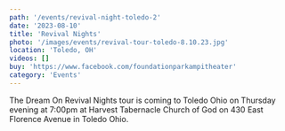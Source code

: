 ```yaml
---
path: '/events/revival-night-toledo-2'
date: '2023-08-10'
title: 'Revival Nights'
photo: '/images/events/revival-tour-toledo-8.10.23.jpg'
location: 'Toledo, OH'
videos: []
buy: 'https://www.facebook.com/foundationparkampitheater'
category: 'Events'
---
```


The Dream On Revival Nights tour is coming to Toledo Ohio on Thursday evening at 7:00pm at Harvest Tabernacle Church of God on 430 East Florence Avenue in Toledo Ohio.
